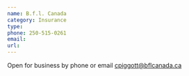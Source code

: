 ```yaml
---
name: B.f.l. Canada
category: Insurance
type: 
phone: 250-515-0261
email: 
url: 
---
```


Open for business by phone or email cpiggott@bflcanada.ca